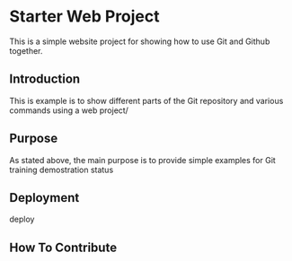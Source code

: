 # Starter Web Project


This is a simple website project for showing how to use Git and Github  together.

## Introduction

This is example is to show different parts of the Git repository and various commands using a web project/

## Purpose

As stated above, the main purpose is to provide simple examples for Git training demostration status

## Deployment

deploy

## How To Contribute

